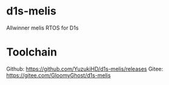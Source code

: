 # d1s-melis
Allwinner melis RTOS for D1s

# Toolchain

Github: https://github.com/YuzukiHD/d1s-melis/releases
Gitee: https://gitee.com/GloomyGhost/d1s-melis

